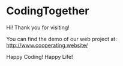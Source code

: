 # CodingTogether

Hi! Thank you for visiting!

You can find the demo of our web project at: http://www.cooperating.website/

Happy Coding! Happy Life!
